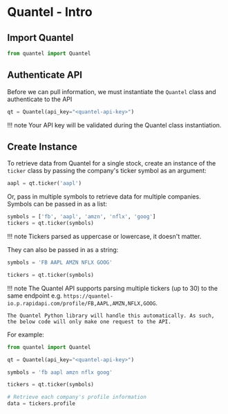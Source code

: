 # Quantel - Intro

## Import Quantel

```python
from quantel import Quantel
```

## Authenticate API

Before we can pull information, we must instantiate the `Quantel` class and authenticate to the API

```python
qt = Quantel(api_key="<quantel-api-key>")
```

!!! note 
    Your API key will be validated during the Quantel class instantiation.

## Create Instance

To retrieve data from Quantel for a single stock, create an instance of the `ticker` class by passing the company's
ticker symbol as an argument:

```python
aapl = qt.ticker('aapl')
```

Or, pass in multiple symbols to retrieve data for multiple companies. Symbols can be passed in as a list:

```python
symbols = ['fb', 'aapl', 'amzn', 'nflx', 'goog']
tickers = qt.ticker(symbols)
```

!!! note 
    Tickers parsed as uppercase or lowercase, it doesn't matter.

They can also be passed in as a string:

```python
symbols = 'FB AAPL AMZN NFLX GOOG'

tickers = qt.ticker(symbols)
```

!!! note 
    The Quantel API supports parsing multiple tickers (up to 30) to the same endpoint e.g. `https://quantel-io.p.rapidapi.com/profile/FB,AAPL,AMZN,NFLX,GOOG`.

    The Quantel Python library will handle this automatically. As such, the below code will only make one request to the API.  

For example:

```python
from quantel import Quantel

qt = Quantel(api_key="<quantel-api-key>")

symbols = 'fb aapl amzn nflx goog'

tickers = qt.ticker(symbols)

# Retrieve each company's profile information
data = tickers.profile
```

